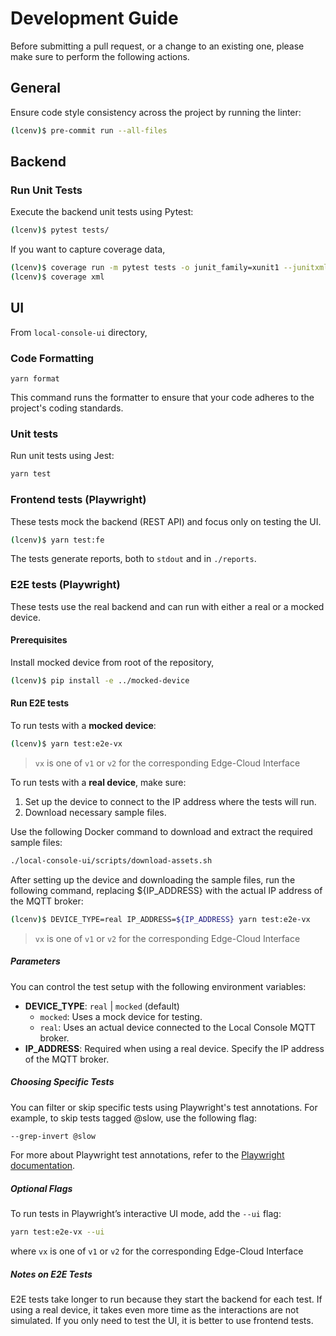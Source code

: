 # Development Guide

Before submitting a pull request, or a change to an existing one, please make sure to perform the following actions.

## General

Ensure code style consistency across the project by running the linter:

```sh
(lcenv)$ pre-commit run --all-files
```

## Backend

### Run Unit Tests

Execute the backend unit tests using Pytest:

```sh
(lcenv)$ pytest tests/
```

If you want to capture coverage data,

```sh
(lcenv)$ coverage run -m pytest tests -o junit_family=xunit1 --junitxml=xunit-result.xml
(lcenv)$ coverage xml
```

## UI

From `local-console-ui` directory,

### Code Formatting

```
yarn format
```

This command runs the formatter to ensure that your code adheres to the project's coding standards.

### Unit tests

Run unit tests using Jest:

```sh
yarn test
```

### Frontend tests (Playwright)

These tests mock the backend (REST API) and focus only on testing the UI.

```sh
(lcenv)$ yarn test:fe
```

The tests generate reports, both to `stdout` and in `./reports`.

### E2E tests (Playwright)

These tests use the real backend and can run with either a real or a mocked device.

#### Prerequisites

Install mocked device from root of the repository,

```sh
(lcenv)$ pip install -e ../mocked-device
```

#### Run E2E tests

To run tests with a **mocked device**:

```sh
(lcenv)$ yarn test:e2e-vx
```

> `vx` is one of `v1` or `v2` for the corresponding Edge-Cloud Interface

To run tests with a **real device**, make sure:

1. Set up the device to connect to the IP address where the tests will run.
2. Download necessary sample files.

Use the following Docker command to download and extract the required sample files:

```sh
./local-console-ui/scripts/download-assets.sh
```

After setting up the device and downloading the sample files, run the following command, replacing ${IP_ADDRESS} with the actual IP address of the MQTT broker:

```sh
(lcenv)$ DEVICE_TYPE=real IP_ADDRESS=${IP_ADDRESS} yarn test:e2e-vx
```

> `vx` is one of `v1` or `v2` for the corresponding Edge-Cloud Interface

##### Parameters

You can control the test setup with the following environment variables:

- **DEVICE_TYPE**: `real` | `mocked` (default)
  - `mocked`: Uses a mock device for testing.
  - `real`: Uses an actual device connected to the Local Console MQTT broker.
- **IP_ADDRESS**: Required when using a real device. Specify the IP address of the MQTT broker.

##### Choosing Specific Tests

You can filter or skip specific tests using Playwright's test annotations. For example, to skip tests tagged @slow, use the following flag:

```sh
--grep-invert @slow
```

For more about Playwright test annotations, refer to the [Playwright documentation](https://playwright.dev/docs/test-annotations#tag-tests).

##### Optional Flags

To run tests in Playwright’s interactive UI mode, add the `--ui` flag:

```sh
yarn test:e2e-vx --ui
```

where `vx` is one of `v1` or `v2` for the corresponding Edge-Cloud Interface

##### Notes on E2E Tests

E2E tests take longer to run because they start the backend for each test. If using a real device, it takes even more time as the interactions are not simulated. If you only need to test the UI, it is better to use frontend tests.
